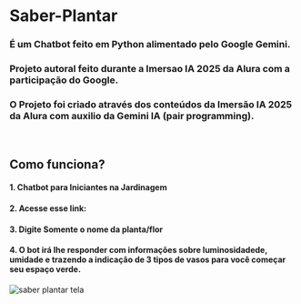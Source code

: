 # Saber-Plantar

### É um Chatbot feito em Python alimentado pelo Google Gemini. 
### <p> Projeto autoral feito durante a Imersao IA 2025 da Alura com a participação do Google. </br>
### O Projeto foi criado através dos conteúdos da Imersão IA 2025 da Alura com auxilio da Gemini IA (pair programming).
</br>

## Como funciona?

#### 1. Chatbot para Iniciantes na Jardinagem </br>
#### 2. Acesse esse link:  </br>
#### 3. Digite Somente o nome da planta/flor </br>
#### 4. O bot irá lhe responder com informações sobre luminosidadede, umidade e trazendo a indicação de 3 tipos de vasos para você começar seu espaço verde. </br>

![saber plantar tela](https://github.com/user-attachments/assets/f91f6912-8e3e-4c9c-9128-d8bd03e4e069)
